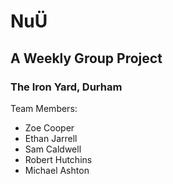 # NuÜ

## A Weekly Group Project
### The Iron Yard, Durham


Team Members:
- Zoe Cooper
- Ethan Jarrell
- Sam Caldwell
- Robert Hutchins
- Michael Ashton
